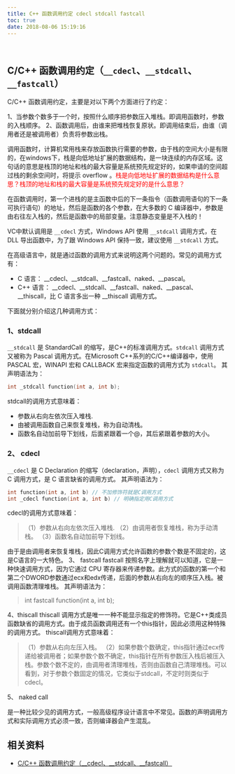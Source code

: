 ```yaml
---
title: C++ 函数调用约定 cdecl stdcall fastcall
toc: true
date: 2018-08-06 15:19:16
---
```

​

## C/C++ 函数调用约定（`__cdecl`、`__stdcall`、`__fastcall`）


C/C++ 函数调用约定，主要是对以下两个方面进行了约定：

1、当参数个数多于一个时，按照什么顺序把参数压入堆栈。即调用函数时，参数的入栈顺序。
2、函数调用后，由谁来把堆栈恢复原状。即调用结束后，由谁（调用者还是被调用者）负责将参数出栈。


调用函数时，计算机常用栈来存放函数执行需要的参数，由于栈的空间大小是有限的，在windows下，栈是向低地址扩展的数据结构，是一块连续的内存区域。这句话的意思是栈顶的地址和栈的最大容量是系统预先规定好的，如果申请的空间超过栈的剩余空间时，将提示 overflow 。<span style="color:red;">栈是向低地址扩展的数据结构是什么意思？栈顶的地址和栈的最大容量是系统预先规定好的是什么意思？</span>

​
在函数调用时，第一个进栈的是主函数中后的下一条指令（函数调用语句的下一条可执行语句）的地址，然后是函数的各个参数，在大多数的 C 编译器中，参数是由右往左入栈的，然后是函数中的局部变量。注意静态变量是不入栈的！

​VC中默认调用是 `__cdecl` 方式，Windows API 使用 `__stdcall` 调用方式，在 DLL 导出函数中，为了跟 Windows API 保持一致，建议使用 `__stdcall` 方式。


在高级语言中，就是通过函数的调用方式来说明这两个问题的。常见的调用方式有：

- C 语言： __cdecl、__stdcall、__fastcall、naked、__pascal。
- C++ 语言： __cdecl、__stdcall、__fastcall、naked、__pascal、__thiscall，比 C 语言多出一种 __thiscall 调用方式。


下面就分别介绍这几种调用方式：

### 1、stdcall

`__stdcall` 是 StandardCall 的缩写，是C++的标准调用方式。`stdcall` 调用方式又被称为 Pascal 调用方式。在Microsoft C++系列的C/C++编译器中，使用 PASCAL 宏，WINAPI 宏和 CALLBACK 宏来指定函数的调用方式为 `stdcall`。
其声明语法为：

```cpp
int _stdcall function(int a, int b);
```

stdcall的调用方式意味着：

- 参数从右向左依次压入堆栈.
- 由被调用函数自己来恢复堆栈，称为自动清栈。
- 函数名自动加前导下划线，后面紧跟着一个@，其后紧跟着参数的大小。

### 2、 cdecl

`__cdecl` 是 C Declaration 的缩写（declaration，声明），`cdecl` 调用方式又称为 C 调用方式，是 C 语言缺省的调用方式。
其声明语法为：

```cpp
int function(int a, int b) // 不加修饰符就是C调用方式
int _cdecl function(int a, int b) // 明确指定用C调用方式
```

cdecl的调用方式意味着：

> （1）参数从右向左依次压入堆栈.
> （2）由调用者恢复堆栈，称为手动清栈。
> （3）函数名自动加前导下划线。

由于是由调用者来恢复堆栈，因此C调用方式允许函数的参数个数是不固定的，这是C语言的一大特色。
3、 fastcall
fastcall 按照名字上理解就可以知道，它是一种快速调用方式，因为它通过 CPU 寄存器来传递参数。此方式的函数的第一个和第二个DWORD参数通过ecx和edx传递，后面的参数从右向左的顺序压入栈。被调用函数清理堆栈。
其声明语法为：

> int fastcall function(int a, int b);

4、thiscall
thiscall 调用方式是唯一一种不能显示指定的修饰符。它是C++类成员函数缺省的调用方式。由于成员函数调用还有一个this指针，因此必须用这种特殊的调用方式。
thiscall调用方式意味着：

> （1）参数从右向左压入栈。
> （2）如果参数个数确定，this指针通过ecx传递给被调用者；如果参数个数不确定，this指针在所有参数压入栈后被压入栈。参数个数不定的，由调用者清理堆栈，否则由函数自己清理堆栈。可以看到，对于参数个数固定的情况，它类似于stdcall，不定时则类似于cdecl。

5、 naked call

是一种比较少见的调用方式，一般高级程序设计语言中不常见。函数的声明调用方式和实际调用方式必须一致，否则编译器会产生混乱。



## 相关资料

- [C/C++ 函数调用约定（__cdecl、__stdcall、__fastcall）](https://blog.csdn.net/hellokandy/article/details/54603055)
